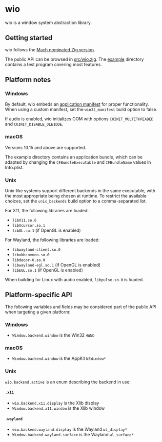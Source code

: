 # wio

wio is a window system abstraction library.

## Getting started

wio follows the [Mach nominated Zig version][1].

The public API can be browsed in [src/wio.zig][2]. The [example][3] directory
contains a test program covering most features.

## Platform notes

### Windows

By default, wio embeds an [application manifest][4] for proper functionality.
When using a custom manifest, set the `win32_manifest` build option to false.

If audio is enabled, wio initializes COM with options `COINIT_MULTITHREADED`
and `COINIT_DISABLE_OLE1DDE`.

### macOS

Versions 10.15 and above are supported.

The example directory contains an application bundle, which can be adapted by
changing the `CFBundleExecutable` and `CFBundleName` values in Info.plist.

### Unix

Unix-like systems support different backends in the same executable, with the
most appropriate being chosen at runtime. To restrict the available choices,
set the `unix_backends` build option to a comma-separated list.

For X11, the following libraries are loaded:

- `libX11.so.6`
- `libXcursor.so.1`
- `libGL.so.1` (if OpenGL is enabled)

For Wayland, the following libraries are loaded:

- `libwayland-client.so.0`
- `libxkbcommon.so.0`
- `libdecor-0.so.0`
- `libwayland-egl.so.1` (if OpenGL is enabled)
- `libEGL.so.1` (if OpenGL is enabled)

When building for Linux with audio enabled, `libpulse.so.0` is loaded.

## Platform-specific API

The following variables and fields may be considered part of the public API
when targeting a given platform:

### Windows

- `Window.backend.window` is the Win32 `HWND`

### macOS

- `Window.backend.window` is the AppKit `NSWindow*`

### Unix

`wio.backend.active` is an enum describing the backend in use:

#### `.x11`

- `wio.backend.x11.display` is the Xlib display
- `Window.backend.x11.window` is the Xlib window

#### `.wayland`

- `wio.backend.wayland.display` is the Wayland `wl_display*`
- `Window.backend.wayland.surface` is the Wayland `wl_surface*`


[1]: https://machengine.org/docs/nominated-zig/
[2]: https://github.com/ypsvlq/wio/blob/master/src/wio.zig
[3]: https://github.com/ypsvlq/wio/tree/master/example
[4]: https://learn.microsoft.com/en-us/windows/win32/sbscs/application-manifests
